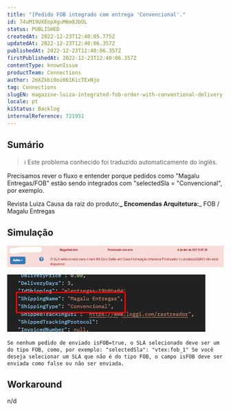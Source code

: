 ```yaml
---
title: "[Pedido FOB integrado com entrega 'Convencional'."
id: 74uM19UXEopXguM6m0JbOL
status: PUBLISHED
createdAt: 2022-12-23T12:40:05.775Z
updatedAt: 2022-12-23T12:40:06.357Z
publishedAt: 2022-12-23T12:40:06.357Z
firstPublishedAt: 2022-12-23T12:40:06.357Z
contentType: knownIssue
productTeam: Connections
author: 2mXZkbi0oi061KicTExNjo
tag: Connections
slugEN: magazine-luiza-integrated-fob-order-with-conventional-delivery
locale: pt
kiStatus: Backlog
internalReference: 721951
---
```


## Sumário

>ℹ️ Este problema conhecido foi traduzido automaticamente do inglês.


Precisamos rever o fluxo e entender porque pedidos como "Magalu Entregas/FOB" estão sendo integrados com "selectedSla = "Convencional", por exemplo.

Revista Luiza
Causa da raiz do produto:**_ Encomendas
Arquitetura:**_ FOB / Magalu Entregas


##

## Simulação


 ![](https://raw.githubusercontent.com/vtexdocs/known-issues/refs/heads/main/docs/pt/known-issues/Connections/pedido-fob-integrado-com-entrega-convencional_1.png)

 ![](https://raw.githubusercontent.com/vtexdocs/known-issues/refs/heads/main/docs/pt/known-issues/Connections/pedido-fob-integrado-com-entrega-convencional_2.png)


    Se nenhum pedido de enviado isFOB=true, o SLA selecionado deve ser um do tipo FOB, como, por exemplo: "selectedSla": "vtex:fob_1" Se você deseja selecionar um SLA que não é do tipo FOB, o campo isFOB deve ser enviada como false ou não ser enviada.



##

## Workaround


n/d

